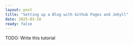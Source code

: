 ```yaml
---
layout: post
title: "Setting up a Blog with Github Pages and Jekyll"
date: 2025-03-18
ready: false
---
```


TODO: Write this tutorial
